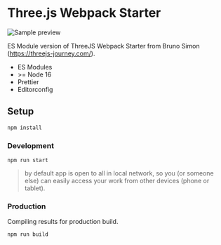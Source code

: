 # Three.js Webpack Starter

![Sample preview](https://i.imgur.com/rfs0DJy.png)

ES Module version of ThreeJS Webpack Starter from Bruno Simon (https://threejs-journey.com/).

-   ES Modules
-   \>= Node 16
-   Prettier
-   Editorconfig

## Setup

```bash
npm install
```

### Development

```shell
npm run start
```

> by default app is open to all in local network, so you (or someone else) can easily access your work from other devices (phone or tablet).

### Production

Compiling results for production build.

```bash
npm run build
```
